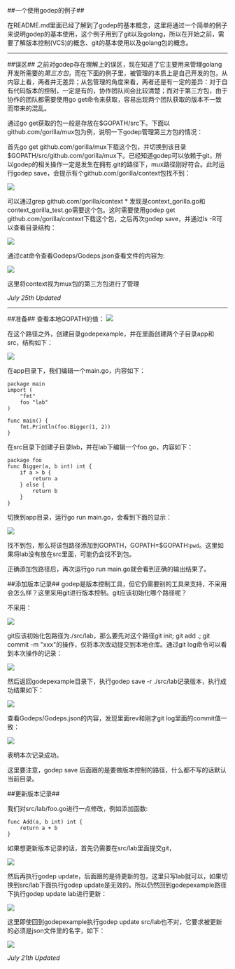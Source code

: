 ##一个使用godep的例子##

在README.md里面已经了解到了godep的基本概念，这里将通过一个简单的例子来说明godep的基本使用，这个例子用到了git以及golang，所以在开始之前，需要了解版本控制(VCS)的概念、git的基本使用以及golang包的概念。

-----------

##误区##
之前对godep存在理解上的误区，现在知道了它主要用来管理golang开发所需要的*第三方包*，而在下面的例子里，被管理的本质上是自己开发的包，从内容上看，两者并无差异；从包管理的角度来看，两者还是有一定的差异：对于自有代码版本的控制，一定是有的，协作团队间会比较清楚；而对于第三方包，由于协作的团队都需要使用go get命令来获取，容易出现两个团队获取的版本不一致而带来的混乱。

通过go get获取的包一般是存放在$GOPATH/src下。下面以github.com/gorilla/mux包为例，说明一下godep管理第三方包的情况：

首先go get github.com/gorilla/mux下载这个包，并切换到该目录$GOPATH/src/github.com/gorilla/mux下。已经知道godep可以依赖于git，所以godep的相关操作一定是发生在拥有.git的路径下，mux路径刚好符合。此时运行godep save，会提示有个github.com/gorilla/context包找不到：

![](http://7xiwbf.com1.z0.glb.clouddn.com/godepnotfound.png)

可以通过grep github.com/gorilla/context * 发现是context_gorilla.go和context_gorilla_test.go需要这个包。这时需要使用godep get github.com/gorilla/context下载这个包，之后再次godep save，并通过ls -R可以查看目录结构：

![](http://7xiwbf.com1.z0.glb.clouddn.com/godepls.png)

通过cat命令查看Godeps/Godeps.json查看文件的内容为:

![](http://7xiwbf.com1.z0.glb.clouddn.com/godepnew.png)

这里将context视为mux包的第三方包进行了管理




*July 25th Updated*

-----------

##准备##
查看本地GOPATH的值：
![](http://7xiwbf.com1.z0.glb.clouddn.com/gopath.png)

在这个路径之外，创建目录godepexample，并在里面创建两个子目录app和src，结构如下：

![](http://7xiwbf.com1.z0.glb.clouddn.com/tree.png)

在app目录下，我们编辑一个main.go，内容如下：

```
package main
import (
    "fmt"
    foo "lab"
)

func main() {
    fmt.Println(foo.Bigger(1, 2))
}

```

在src目录下创建子目录lab，并在lab下编辑一个foo.go，内容如下：
```
package foo 
func Bigger(a, b int) int {
    if a > b {
        return a
    } else {
        return b
    }
}

```

切换到app目录，运行go run main.go，会看到下面的显示：

![](http://7xiwbf.com1.z0.glb.clouddn.com/notingopath.png)

找不到包，那么将该包路径添加到GOPATH，GOPATH=$GOPATH:`pwd`。这里如果将lab没有放在src里面，可能仍会找不到包。

正确添加包路径后，再次运行go run main.go就会看到正确的输出结果了。



##添加版本记录##
godep是版本控制工具，但它仍需要别的工具来支持，不采用会怎么样？这里采用git进行版本控制。git应该初始化哪个路径呢？

不采用：

![](http://7xiwbf.com1.z0.glb.clouddn.com/withoutgit.png)

git应该初始化包路径为./src/lab，那么要先对这个路径git init; git add .; git commit -m "xxx"的操作，仅将本次改动提交到本地仓库。通过git log命令可以看到本次操作的记录：

![](http://7xiwbf.com1.z0.glb.clouddn.com/godepgitlog.png)


然后返回godepexample目录下，执行godep save -r ./src/lab记录版本，执行成功结果如下：

![](http://7xiwbf.com1.z0.glb.clouddn.com/godepsucc.png)

查看Godeps/Godeps.json的内容，发现里面rev和刚才git log里面的commit值一致：

![](http://7xiwbf.com1.z0.glb.clouddn.com/Godeps.png)

表明本次记录成功。

这里要注意，godep save 后面跟的是要做版本控制的路径，什么都不写的话默认当前目录。

##更新版本记录##

我们对src/lab/foo.go进行一点修改，例如添加函数:

```
func Add(a, b int) int {
    return a + b
}
```

如果想更新版本记录的话，首先仍需要在src/lab里面提交git，

![](http://7xiwbf.com1.z0.glb.clouddn.com/dirtyworkplace.png)

然后再执行godep update，后面跟的是待更新的包，这里只写lab就可以，如果切换到src/lab下面执行godep update是无效的。所以仍然回到godepexample路径下执行godep update lab进行更新：

![](http://7xiwbf.com1.z0.glb.clouddn.com/2update.png)

这里即使回到godepexample执行godep update src/lab也不对，它要求被更新的必须是json文件里的名字，如下：

![](http://7xiwbf.com1.z0.glb.clouddn.com/updateerror.png)

*July 21th Updated*
